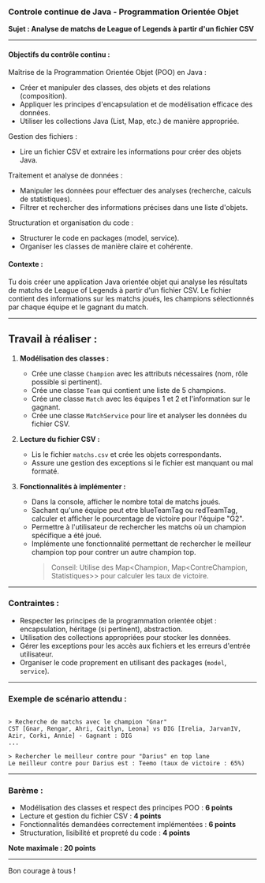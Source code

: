 ### Controle continue de Java - Programmation Orientée Objet  
**Sujet : Analyse de matchs de League of Legends à partir d'un fichier CSV**

---

#### Objectifs du contrôle continu :

Maîtrise de la Programmation Orientée Objet (POO) en Java :
- Créer et manipuler des classes, des objets et des relations (composition).
- Appliquer les principes d'encapsulation et de modélisation efficace des données.
- Utiliser les collections Java (List, Map, etc.) de manière appropriée.

Gestion des fichiers :
- Lire un fichier CSV et extraire les informations pour créer des objets Java.

Traitement et analyse de données :

- Manipuler les données pour effectuer des analyses (recherche, calculs de statistiques).
- Filtrer et rechercher des informations précises dans une liste d'objets.


Structuration et organisation du code :
- Structurer le code en packages (model, service).
- Organiser les classes de manière claire et cohérente.

#### **Contexte :**
Tu dois créer une application Java orientée objet qui analyse les résultats de matchs de League of Legends à partir d'un fichier CSV. Le fichier contient des informations sur les matchs joués, les champions sélectionnés par chaque équipe et le gagnant du match.

---


## **Travail à réaliser :**
1. **Modélisation des classes :**
   - Crée une classe `Champion` avec les attributs nécessaires (nom, rôle possible si pertinent).
   - Crée une classe `Team` qui contient une liste de 5 champions.
   - Crée une classe `Match` avec les équipes 1 et 2 et l'information sur le gagnant.
   - Crée une classe `MatchService` pour lire et analyser les données du fichier CSV.

2. **Lecture du fichier CSV :**
   - Lis le fichier `matchs.csv` et crée les objets correspondants.
   - Assure une gestion des exceptions si le fichier est manquant ou mal formaté.

3. **Fonctionnalités à implémenter :**
   - Dans la console, afficher le nombre total de matchs joués.
   - Sachant qu'une équipe peut etre blueTeamTag ou redTeamTag, calculer et afficher le pourcentage de victoire pour l'équipe "G2".
   - Permettre à l'utilisateur de rechercher les matchs où un champion spécifique a été joué.
   - Implémente une fonctionnalité permettant de rechercher le meilleur champion top pour contrer un autre champion top.
      > Conseil: Utilise des Map<Champion, Map<ContreChampion, Statistiques>> pour calculer les taux de victoire.

---


### **Contraintes :**
- Respecter les principes de la programmation orientée objet : encapsulation, héritage (si pertinent), abstraction.
- Utilisation des collections appropriées pour stocker les données.
- Gérer les exceptions pour les accès aux fichiers et les erreurs d'entrée utilisateur.
- Organiser le code proprement en utilisant des packages (`model`, `service`).

---

### **Exemple de scénario attendu :**
```

> Recherche de matchs avec le champion "Gnar"
CST [Gnar, Rengar, Ahri, Caitlyn, Leona] vs DIG [Irelia, JarvanIV, Azir, Corki, Annie] - Gagnant : DIG
...

> Rechercher le meilleur contre pour "Darius" en top lane
Le meilleur contre pour Darius est : Teemo (taux de victoire : 65%)
```

---

### **Barème :**
- Modélisation des classes et respect des principes POO : **6 points**
- Lecture et gestion du fichier CSV : **4 points**
- Fonctionnalités demandées correctement implémentées : **6 points**
- Structuration, lisibilité et propreté du code : **4 points**

**Note maximale : 20 points**

---

Bon courage à tous !
